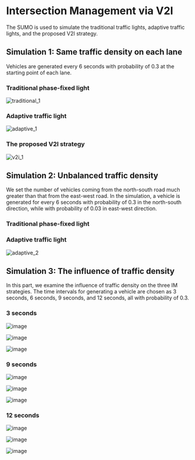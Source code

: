 # Intersection Management via V2I
The SUMO is used to simulate the traditional traffic lights, adaptive traffic lights, and the proposed V2I strategy.

## Simulation 1: Same traffic density on each lane
Vehicles are generated every 6 seconds with probability of 0.3 at the starting point of each lane. 

### Traditional phase-fixed light
![traditional_1](https://user-images.githubusercontent.com/51109877/79990231-611db180-84e3-11ea-9e1d-01dcb54a83aa.gif)

### Adaptive traffic light
![adaptive_1](https://user-images.githubusercontent.com/51109877/79991313-c0c88c80-84e4-11ea-9ba9-50ebcff4f76f.gif)

### The proposed V2I strategy
![v2i_1](https://user-images.githubusercontent.com/51109877/79983136-eac88180-84d9-11ea-977d-1c4306533049.gif)

## Simulation 2: Unbalanced traffic density
We set the number of vehicles coming from the north-south road much greater than that from the east-west road. In the simulation, a vehicle is generated for every 6 seconds with probability of 0.3 in the north-south direction, while with probability of 0.03 in east-west direction.

### Traditional phase-fixed light


### Adaptive traffic light
![adaptive_2](https://user-images.githubusercontent.com/51109877/79993426-56651b80-84e7-11ea-9d15-152bb21ed417.gif)



## Simulation 3: The influence of traffic density
In this part, we examine the influence of traffic density on the three IM strategies. The time intervals for generating a
vehicle are chosen as 3 seconds, 6 seconds, 9 seconds, and 12 seconds, all with probability of 0.3.

### 3 seconds
![image](https://github.com/TianzhenLi/Intelligent-Intersection/blob/master/gif/simulation3/3s/traditional-light.gif "traditional-light") 

![image](https://github.com/TianzhenLi/Intelligent-Intersection/blob/master/gif/simulation3/3s/intelligent-light.gif "intelligent-light")

![image](https://github.com/TianzhenLi/Intelligent-Intersection/blob/master/gif/simulation3/3s/intelligent-intersection.gif "intelligent-intersection")

### 9 seconds

![image](https://github.com/TianzhenLi/Intelligent-Intersection/blob/master/gif/simulation3/9s/traditional-light.gif "traditional-light") 

![image](https://github.com/TianzhenLi/Intelligent-Intersection/blob/master/gif/simulation3/9s/intelligent-light.gif "intelligent-light")

![image](https://github.com/TianzhenLi/Intelligent-Intersection/blob/master/gif/simulation3/9s/intelligent-intersection.gif "intelligent-intersection")

### 12 seconds

![image](https://github.com/TianzhenLi/Intelligent-Intersection/blob/master/gif/simulation3/12s/traditional-light.gif "traditional-light") 

![image](https://github.com/TianzhenLi/Intelligent-Intersection/blob/master/gif/simulation3/12s/intelligent-light.gif "intelligent-light")

![image](https://github.com/TianzhenLi/Intelligent-Intersection/blob/master/gif/simulation3/12s/intelligent-intersection.gif "intelligent-intersection")
